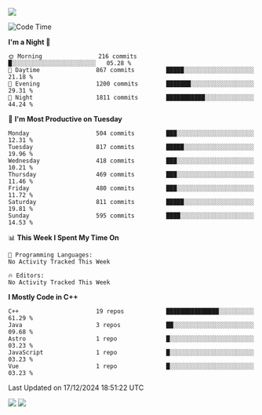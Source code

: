 ![](https://komarev.com/ghpvc/?username=lilpidgey&color=red)
<!--START_SECTION:waka-->
![Code Time](http://img.shields.io/badge/Code%20Time-1%2C491%20hrs%2018%20mins-blue)

**I'm a Night 🦉** 

```text
🌞 Morning                216 commits         █░░░░░░░░░░░░░░░░░░░░░░░░   05.28 % 
🌆 Daytime                867 commits         █████░░░░░░░░░░░░░░░░░░░░   21.18 % 
🌃 Evening                1200 commits        ███████░░░░░░░░░░░░░░░░░░   29.31 % 
🌙 Night                  1811 commits        ███████████░░░░░░░░░░░░░░   44.24 % 
```
📅 **I'm Most Productive on Tuesday** 

```text
Monday                   504 commits         ███░░░░░░░░░░░░░░░░░░░░░░   12.31 % 
Tuesday                  817 commits         █████░░░░░░░░░░░░░░░░░░░░   19.96 % 
Wednesday                418 commits         ███░░░░░░░░░░░░░░░░░░░░░░   10.21 % 
Thursday                 469 commits         ███░░░░░░░░░░░░░░░░░░░░░░   11.46 % 
Friday                   480 commits         ███░░░░░░░░░░░░░░░░░░░░░░   11.72 % 
Saturday                 811 commits         █████░░░░░░░░░░░░░░░░░░░░   19.81 % 
Sunday                   595 commits         ████░░░░░░░░░░░░░░░░░░░░░   14.53 % 
```


📊 **This Week I Spent My Time On** 

```text
💬 Programming Languages: 
No Activity Tracked This Week

🔥 Editors: 
No Activity Tracked This Week
```

**I Mostly Code in C++** 

```text
C++                      19 repos            ███████████████░░░░░░░░░░   61.29 % 
Java                     3 repos             ██░░░░░░░░░░░░░░░░░░░░░░░   09.68 % 
Astro                    1 repo              █░░░░░░░░░░░░░░░░░░░░░░░░   03.23 % 
JavaScript               1 repo              █░░░░░░░░░░░░░░░░░░░░░░░░   03.23 % 
Vue                      1 repo              █░░░░░░░░░░░░░░░░░░░░░░░░   03.23 % 
```




 Last Updated on 17/12/2024 18:51:22 UTC
<!--END_SECTION:waka-->
![](https://hit.yhype.me/github/profile?user_id=42968544)
![](https://komarev.com/ghpvc/?lilpidgey)
